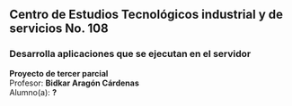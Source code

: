 ## Centro de Estudios Tecnológicos industrial y de servicios No. 108
### Desarrolla aplicaciones que se ejecutan en el servidor

**Proyecto de tercer parcial**<br>
Profesor: **Bidkar Aragón Cárdenas**<br>
Alumno(a): **?**